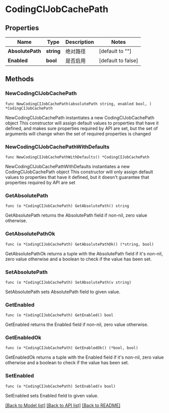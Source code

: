 # CodingCIJobCachePath

## Properties

Name | Type | Description | Notes
------------ | ------------- | ------------- | -------------
**AbsolutePath** | **string** | 绝对路径 | [default to ""]
**Enabled** | **bool** | 是否启用 | [default to false]

## Methods

### NewCodingCIJobCachePath

`func NewCodingCIJobCachePath(absolutePath string, enabled bool, ) *CodingCIJobCachePath`

NewCodingCIJobCachePath instantiates a new CodingCIJobCachePath object
This constructor will assign default values to properties that have it defined,
and makes sure properties required by API are set, but the set of arguments
will change when the set of required properties is changed

### NewCodingCIJobCachePathWithDefaults

`func NewCodingCIJobCachePathWithDefaults() *CodingCIJobCachePath`

NewCodingCIJobCachePathWithDefaults instantiates a new CodingCIJobCachePath object
This constructor will only assign default values to properties that have it defined,
but it doesn't guarantee that properties required by API are set

### GetAbsolutePath

`func (o *CodingCIJobCachePath) GetAbsolutePath() string`

GetAbsolutePath returns the AbsolutePath field if non-nil, zero value otherwise.

### GetAbsolutePathOk

`func (o *CodingCIJobCachePath) GetAbsolutePathOk() (*string, bool)`

GetAbsolutePathOk returns a tuple with the AbsolutePath field if it's non-nil, zero value otherwise
and a boolean to check if the value has been set.

### SetAbsolutePath

`func (o *CodingCIJobCachePath) SetAbsolutePath(v string)`

SetAbsolutePath sets AbsolutePath field to given value.


### GetEnabled

`func (o *CodingCIJobCachePath) GetEnabled() bool`

GetEnabled returns the Enabled field if non-nil, zero value otherwise.

### GetEnabledOk

`func (o *CodingCIJobCachePath) GetEnabledOk() (*bool, bool)`

GetEnabledOk returns a tuple with the Enabled field if it's non-nil, zero value otherwise
and a boolean to check if the value has been set.

### SetEnabled

`func (o *CodingCIJobCachePath) SetEnabled(v bool)`

SetEnabled sets Enabled field to given value.



[[Back to Model list]](../README.md#documentation-for-models) [[Back to API list]](../README.md#documentation-for-api-endpoints) [[Back to README]](../README.md)


